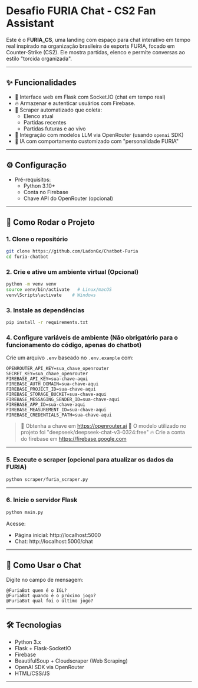 # Desafio FURIA Chat - CS2 Fan Assistant

Este é o **FURIA_CS**, uma landing com espaço para chat interativo em tempo real inspirado na organização brasileira de esports FURIA, focado em Counter-Strike (CS2). Ele mostra partidas, elenco e permite conversas ao estilo "torcida organizada".

---

## ✨ Funcionalidades

- 🔧 Interface web em Flask com Socket.IO (chat em tempo real)
- 🔥 Armazenar e autenticar usuários com Firebase.
- 🎯 Scraper automatizado que coleta:
  - Elenco atual
  - Partidas recentes
  - Partidas futuras e ao vivo
- 🧠 Integração com modelos LLM via OpenRouter (usando `openai` SDK)
- 🤖 IA com comportamento customizado com "personalidade FURIA"

---
## ⚙️ Configuração
- Pré-requisitos:
  - Python 3.10+
  - Conta no Firebase
  - Chave API do OpenRouter (opcional)

---

## 🚀 Como Rodar o Projeto

### 1. Clone o repositório

```bash
git clone https://github.com/LadonGx/Chatbot-Furia
cd furia-chatbot
```

### 2. Crie e ative um ambiente virtual (Opcional)

```bash
python -m venv venv
source venv/bin/activate   # Linux/macOS
venv\Scripts\activate    # Windows
```

### 3. Instale as dependências

```bash
pip install -r requirements.txt
```

### 4. Configure variáveis de ambiente (Não obrigatório para o funcionamento do código, apenas do chatbot)

Crie um arquivo `.env` baseado no `.env.example` com:

```
OPENROUTER_API_KEY=sua_chave_openrouter
SECRET_KEY=sua_chave_openrouter
FIREBASE_API_KEY=sua-chave-aqui
FIREBASE_AUTH_DOMAIN=sua-chave-aqui
FIREBASE_PROJECT_ID=sua-chave-aqui
FIREBASE_STORAGE_BUCKET=sua-chave-aqui
FIREBASE_MESSAGING_SENDER_ID=sua-chave-aqui
FIREBASE_APP_ID=sua-chave-aqui
FIREBASE_MEASUREMENT_ID=sua-chave-aqui
FIREBASE_CREDENTIALS_PATH=sua-chave-aqui
```
> 🔑 Obtenha a chave em https://openrouter.ai
> 🤖 O modelo utilizado no projeto foi "deepseek/deepseek-chat-v3-0324:free"
> 🔥 Crie a conta do firebase em https://firebase.google.com
---

### 5. Execute o scraper (opcional para atualizar os dados da FURIA)

```bash
python scraper/furia_scraper.py
```

---

### 6. Inicie o servidor Flask

```bash
python main.py
```

Acesse:

- Página inicial: http://localhost:5000
- Chat: http://localhost:5000/chat

---

## 🧠 Como Usar o Chat

Digite no campo de mensagem:

```
@FuriaBot quem é o IGL?
@FuriaBot quando é o próximo jogo?
@FuriaBot qual foi o último jogo?
```

---

## 🛠 Tecnologias

- Python 3.x
- Flask + Flask-SocketIO
- Firebase
- BeautifulSoup + Cloudscraper (Web Scraping)
- OpenAI SDK via OpenRouter
- HTML/CSS/JS

---


